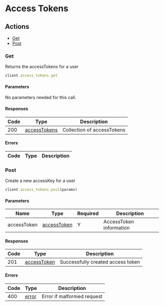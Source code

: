 # Access Tokens

## Actions

*   [Get](#get)
*   [Post](#post)

### Get

Returns the accessTokens for a user

```ruby
client.access_tokens.get
```

#### Parameters

No parameters needed for this call.

#### Responses

| Code | Type | Description |
| ---- | ---- | ----------- |
| 200 | [accessTokens](_schemas.md#accesstokens) | Collection of accessTokens |

#### Errors

| Code | Type | Description |
| ---- | ---- | ----------- |

### Post

Create a new accessKey for a user

```ruby
client.access_tokens.post(params)
```

#### Parameters

| Name | Type | Required | Description |
| ---- | ---- | -------- | ----------- |
| accessToken | [accessToken](_schemas.md#accesstoken) | Y | AccessToken information |

#### Responses

| Code | Type | Description |
| ---- | ---- | ----------- |
| 201 | [accessToken](_schemas.md#accesstoken) | Successfully created access token |

#### Errors

| Code | Type | Description |
| ---- | ---- | ----------- |
| 400 | [error](_schemas.md#error) | Error if malformed request |
